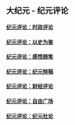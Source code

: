 ## 大纪元 - 纪元评论

#### [纪元评论：时政评论](indexes/nsc1025/README.md?09300330)
#### [纪元评论：以史为鉴](indexes/nsc1028/README.md?09300330)
#### [纪元评论：感悟随笔](indexes/nsc1035/README.md?09300330)
#### [纪元评论：纪元特稿](indexes/nsc424/README.md?09300330)
#### [纪元评论：财经评论](indexes/nsc1026/README.md?09300330)
#### [纪元评论：自由广场](indexes/nsc993/README.md?09300330)
#### [纪元评论：纪元社论](indexes/nsc422/README.md?09300330)
